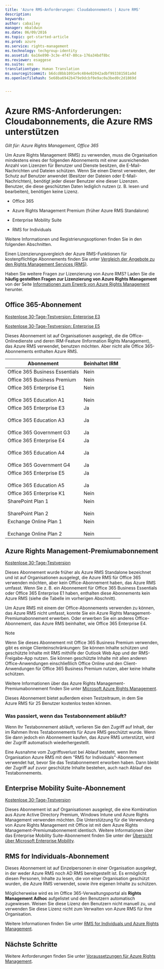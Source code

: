 ```yaml
---
title: 'Azure RMS-Anforderungen: Cloudabonnements | Azure RMS'
description: 
keywords: 
author: cabailey
manager: mbaldwin
ms.date: 06/09/2016
ms.topic: get-started-article
ms.prod: azure
ms.service: rights-management
ms.technology: techgroup-identity
ms.assetid: 6a16e890-3c3e-4f47-80ca-176a34bdf8bc
ms.reviewer: esaggese
ms.suite: ems
translationtype: Human Translation
ms.sourcegitcommit: b6dcd8bb1091e9c484e02042adbf993381581a9d
ms.openlocfilehash: 5e68ba6942b479e9dcbf0e9ac0a3bed0c2d1869d


---
```



# Azure RMS-Anforderungen: Cloudabonnements, die Azure RMS unterstützen

*Gilt für: Azure Rights Management, Office 365*

Um Azure Rights Management (RMS) zu verwenden, muss die Organisation mindestens eines der folgenden Abonnements mit einer ausreichenden Anzahl von Lizenzen für Benutzer und Dienste besitzen, die E-Mail-Nachrichten und Dateien schützen. Wenn Sie einen Dienst verwenden, der Schutz auf Benutzer anwendet (Besitzer der Dateien oder E-Mail-Nachrichten), benötigt jeder dieser Benutzer eine dieser Lizenzen. Benutzer, die diese geschützten Daten lediglich nutzen (z. B. lesen und bearbeiten), benötigen keine Lizenz.

-   Office 365

-   Azure Rights Management Premium (früher Azure RMS Standalone)

-   Enterprise Mobility Suite

-   RMS for Individuals

Weitere Informationen und Registrierungsoptionen finden Sie in den folgenden Abschnitten.

Einen Lizenzierungsvergleich der Azure RMS-Funktionen für kostenpflichtige Abonnements finden Sie unter [Vergleich der Angebote zu den Rights Management Services (RMS)](http://technet.microsoft.com/dn858608).

Haben Sie weitere Fragen zur Lizenzierung von Azure RMS? Laden Sie die **häufig gestellten Fragen zur Lizenzierung von Azure Rights Management** von der Seite [Informationen zum Erwerb von Azure Rights Management](https://www.microsoft.com/en-us/server-cloud/products/azure-rights-management/Purchasing.aspx) herunter. 

## Office 365-Abonnement
[Kostenlose 30-Tage-Testversion: Enterprise E3](http://go.microsoft.com/fwlink/p/?LinkID=403802)

[Kostenlose 30-Tage-Testversion: Enterprise E5](https://go.microsoft.com/fwlink/p/?LinkID=698279)

Dieses Abonnement ist auf Organisationen ausgelegt, die die Office-Onlinedienste und deren IRM-Feature (Information Rights Management), das Azure RMS verwendet, benutzen möchten. Aber nicht alle Office 365-Abonnements enthalten Azure RMS.

Abonnement  |Beinhaltet IRM 
------------- | ------------- |
Office 365 Business Essentials|Nein|
Office 365 Business Premium|Nein|
Office 365 Enterprise E1 <br /><br /> Office 365 Education A1|Nein <br /><br /> Nein|
Office 365 Enterprise E3 <br /><br /> Office 365 Education A3 <br /><br /> Office 365 Government G3|Ja <br /><br /> Ja <br /><br /> Ja|
Office 365 Enterprise E4 <br /><br /> Office 365 Education A4 <br /><br /> Office 365 Government G4|Ja <br /><br /> Ja <br /><br /> Ja|
Office 365 Enterprise E5 <br /><br /> Office 365 Education A5|Ja <br /><br /> Ja|
Office 365 Enterprise K1|Nein|
SharePoint Plan 1 <br /><br /> SharePoint Plan 2|Nein <br /><br /> Nein|
Exchange Online Plan 1 <br /><br /> Exchange Online Plan 2|Nein <br /><br /> Nein|


## Azure Rights Management-Premiumabonnement
[Kostenlose 30-Tage-Testversion](https://portal.microsoftonline.com/Signup/MainSignUp15.aspx?&amp;OfferId=A43415D3-404C-4df3-B31B-AAD28118A778&amp;dl=RIGHTSMANAGEMENT&amp;ali=1)

Dieses Abonnement wurde früher als Azure RMS Standalone bezeichnet und ist auf Organisationen ausgelegt, die Azure RMS für Office 365 verwenden möchten, aber kein Office-Abonnement haben, das Azure RMS umfasst. Wenn Sie z. B. ein Abonnement für Office 365 Business Essentials oder Office 365 Enterprise E1 haben, enthalten diese Abonnements kein Azure RMS (siehe die Tabelle im vorherigen Abschnitt). 

Um Azure RMS mit einem der Office-Abonnements verwenden zu können, das Azure RMS nicht umfasst, konnte Sie ein Azure Rights Management-Premiumabonnement erwerben. Oder erwerben Sie ein anderes Office-Abonnement, das Azure RMS beinhaltet, wie Office 365 Enterprise E4.

> [!NOTE]
> Wenn Sie dieses Abonnement mit Office 365 Business Premium verwenden, gibt es einige Clienteinschränkungen: Sie können Inhalte schützen und geschützte Inhalte mit RMS mithilfe der Outlook Web App und der RMS-Freigabe-App nutzen. Sie können geschützte Inhalte mit allen anderen Office-Anwendungen einschließlich Office Online und den Client-Anwendungen für Office 365 Business Premium nutzen, aber keine Inhalte schützen.

Weitere Informationen über das Azure Rights Management-Premiumabonnement finden Sie unter [Microsoft Azure Rights Management](http://products.office.com/business/microsoft-azure-rights-management).

Dieses Abonnement bietet außerdem einen Testzeitraum, in dem Sie Azure RMS für 25 Benutzer kostenlos testen können. 

### Was passiert, wenn das Testabonnement abläuft?
Wenn Ihr Testabonnement abläuft, verlieren Sie den Zugriff auf Inhalt, der im Rahmen Ihres Testabonnements für Azure RMS geschützt wurde. Wenn Sie dann jedoch ein Abonnement kaufen, das Azure RMS unterstützt, wird der Zugriff automatisch wiederhergestellt.

Eine Ausnahme vom Zugriffsverlust bei Ablauf besteht, wenn Ihre Organisation Azure RMS mit dem "RMS for Individuals"-Abonnement verwendet hat, bevor Sie das Testabonnement erworben haben. Dann bleibt der Zugriff auf zuvor geschützte Inhalte bestehen, auch nach Ablauf des Testabonnements.

## Enterprise Mobility Suite-Abonnement
[Kostenlose 30-Tage-Testversion](https://portal.office.com/Signup/Signup.aspx?OfferId=2E63A04D-BE0B-4A0F-A8CF-407C1C299221&dl=EMS)

Dieses Abonnement ist auf Organisationen ausgelegt, die eine Kombination aus Azure Active Directory Premium, Windows Intune und Azure Rights Management verwenden möchten. Die Unterstützung für die Verwendung von Azure Rights Management mit Office ist mit dem Azure Rights Management-Premiumabonnement identisch. Weitere Informationen über das Enterprise Mobility Suite-Abonnement finden Sie unter der [Übersicht über Microsoft Enterprise Mobility](http://go.microsoft.com/fwlink/?LinkId=615386).

## RMS for Individuals-Abonnement
Dieses Abonnement ist auf Einzelpersonen in einer Organisation ausgelegt, in der weder Azure RMS noch AD RMS bereitgestellt ist. Es ermöglicht diesen Personen, Inhalte zu lesen, die von einer Organisation geschützt wurden, die Azure RMS verwendet, sowie ihre eigenen Inhalte zu schützen.

Möglicherweise wird es im Office 365-Verwaltungsportal als **Rights Management Adhoc** aufgelistet und den Benutzern automatisch zugewiesen. Weisen Sie diese Lizenz den Benutzern nicht manuell zu, und verwenden Sie diese Lizenz nicht zum Verwalten von Azure RMS für Ihre Organisation. 

Weitere Informationen finden Sie unter [RMS for Individuals und Azure Rights Management](../understand-explore/rms-for-individuals.md).

## Nächste Schritte
Weitere Anforderungen finden Sie unter [Voraussetzungen für Azure Rights Management](requirements-azure-rms.md).


<!--HONumber=Jul16_HO3-->


